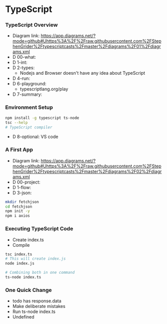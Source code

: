 # TypeScript

### TypeScript Overview
* Diagram link: https://app.diagrams.net/?mode=github#Uhttps%3A%2F%2Fraw.githubusercontent.com%2FStephenGrider%2Ftypescriptcasts%2Fmaster%2Fdiagrams%2F01%2Fdiagrams.xml
* D 00-what:
* D 1-int:
* D 2-types:
  * Nodejs and Browser doesn't have any idea about TypeScript
* D 4-run:
* D 6-playground:
  * typescriptlang.org/play
* D 7-summary:

### Environment Setup
```sh
npm install -g typescript ts-node
tsc --help
# TypeScript compiler
```
* D 8-optional: VS code

### A First App
* Diagram link: https://app.diagrams.net/?mode=github#Uhttps%3A%2F%2Fraw.githubusercontent.com%2FStephenGrider%2Ftypescriptcasts%2Fmaster%2Fdiagrams%2F02%2Fdiagrams.xml
* D 00-project:
* D 1-flow:
* D 3-json:
```sh
mkdir fetchjson
cd fetchjson
npm init -y
npm i axios
```

### Executing TypeScript Code
* Create index.ts
* Compile
```sh
tsc index.ts
# This will create index.js
node index.js

# Combining both in one command
ts-node index.ts
```

### One Quick Change
* todo has response.data
* Make deliberate mistakes
* Run ts-node index.ts
* Undefined